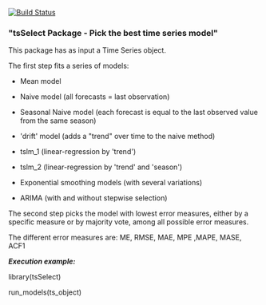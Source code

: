[![Build Status](https://travis-ci.org/AviBlinder/tsSelect.svg?branch=master)](https://travis-ci.org/AviBlinder/tsSelect)
<h3> "tsSelect Package - Pick the best time series model" </h3>

  This package has as input a Time Series object.
  
The first step fits a series of models:
  
  - Mean model
  - Naive model (all forecasts = last observation)
  - Seasonal Naive model (each forecast is equal to the last observed value
                            from the same season)
  - 'drift' model (adds a "trend" over time to the naive method)
  - tslm_1 (linear-regression by 'trend')
  - tslm_2 (linear-regression by 'trend' and 'season')
  
  - Exponential smoothing models (with several variations)
  
  - ARIMA (with and without stepwise selection)
  
The second step picks the model with lowest error measures, either by a specific measure or by majority vote, among all possible error measures.
  
The different error measures are:
  ME, RMSE, MAE, MPE ,MAPE, MASE, ACF1
  

***Execution example:***

library(tsSelect)

run_models(ts_object)
  
  
  
  
  
